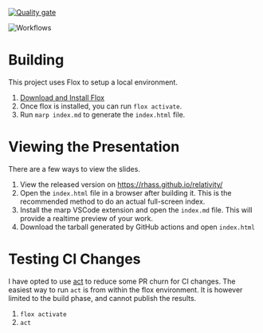 [![Quality gate](https://sonarcloud.io/api/project_badges/quality_gate?project=rhass_relativity)](https://sonarcloud.io/summary/new_code?id=rhass_relativity)

![Workflows](https://github.com/rhass/relativity/actions/workflows/main.yml/badge.svg)

# Building
This project uses Flox to setup a local environment. 

1. [Download and Install Flox](https://flox.dev/download/)
2. Once flox is installed, you can run `flox activate`.
3. Run `marp index.md` to generate the `index.html` file.


# Viewing the Presentation
There are a few ways to view the slides.
1. View the released version on https://rhass.github.io/relativity/
2. Open the `index.html` file in a browser after building it. This is the recommended method to do an actual full-screen index.
3. Install the marp VSCode extension and open the `index.md` file. This will provide a realtime preview of your work.
4. Download the tarball generated by GitHub actions and open `index.html`


# Testing CI Changes

I have opted to use [act](https://github.com/nektos/act) to reduce some PR churn for CI changes. The easiest way to run `act` is from within the flox environment. It is however limited to the build phase, and cannot publish the results.

1. `flox activate`
2. `act`

